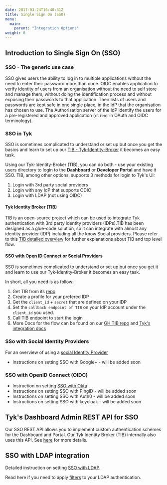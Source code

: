 ```yaml
---
date: 2017-03-24T16:40:31Z
title: Single Sign On (SSO)
menu:
  main:
    parent: "Integration Options"
weight: 0 
---
```


## <a name="intro"></a>Introduction to Single Sign On (SSO)

### SSO - The generic use case
SSO gives users the ability to log in to multiple applications without the need to enter their password more than once. 
OIDC enables application to verify identity of users from an organisation without the need to self store and manage them, without doing the identification process and without exposing their passwords to that application. Their lists of users and passwords are kept safe in one single place, in the IdP that the organisation has chosen to use. The Authorisation server of the IdP identify the users for a pre-registered and approved application (`client` in OAuth and OIDC terminology).


### SSO in Tyk
SSO is sometimes complicated to understand or set up but once you get the basics and learn to set up our [TIB - Tyk-Identity-Broker](https://tyk.io/docs/integrate/3rd-party-identity-providers/#a-name-tib-a-tyk-identity-broker-tib-overview) it becomes an easy task. 

Using our Tyk-Identity-Broker (TIB), you can do both - use your existing users directory to login to the **Dashboard** or **Developer Portal** and have it SSO. TIB, among other options, supports 3 methods for login to Tyk's UI:

1. Login with 3rd party social providers
2. Login with any IdP that supports ODIC
3. Login with LDAP (not using OIDC)

#### Tyk Identity Broker (TIB) 
TIB is an open-source project which can be used to integrate Tyk authentication with 3rd party identity providers (IDPs).TIB has been designed as a glue-code solution, so it can integrate with almost any identity provider (IDP) including all the know Social providers.
Please refer to this [TIB detailed overview](https://tyk.io/docs/integrate/3rd-party-identity-providers/#a-name-tib-a-tyk-identity-broker-tib-overview) for further explanations about TIB and top level flow.


#### <a name="sso-with-oidc"></a> SSO with Open ID Connect or Social Providers
SSO is sometimes complicated to understand or set up but once you get it and learn to use our Tyk-Identity-Broker it becomes an easy task. 

In short, all you need is as follow:
1. Get TIB from its [repo](https://github.com/TykTechnologies/tyk-identity-broker)
2. Create a profile for your prefered IDP
3. Get the `client_id` + `secret` that are defined on your IDP
4. Set the `callback endpoint of TIB` on your IdP account under the `client_id` you used.
5. Call TIB endpoint to start the login
5. More Docs for the flow can be found on our [GH TIB repo](https://github.com/TykTechnologies/tyk-identity-broker) and  [Tyk's integration docs](https://tyk.io/docs/integrate/3rd-party-identity-providers)


### <a name="sso-with-social-identity-providers"></a>SSo with Social Identity Providers
For an overview of using a [social Identity Provider](https://tyk.io/docs/integrate/3rd-party-identity-providers/social-oauth/)
- Instructions on setting SSO with Google+   - will be added soon

### <a name="sso-with-openid-connect"></a> SSO with OpenID Connect (OIDC)
- Instruction on setting [SSO with Okta](https://tyk.io/docs/integrate/3rd-party-identity-providers/dashboard-login-okta-tib/)
- Instructions on setting SSO with PingID   - will be added soon
- Instructions on setting SSO with Auth0    - will be added soon
- Instructions on setting SSO with keycloak - will be added soon

## <a name="tyk-dashboard-admin-rest-api-for-sso"></a> Tyk's Dashboard Admin REST API for SSO
Our SSO REST API allows you to implement custom authentication schemes for the Dashboard and Portal. Our Tyk Identity Broker (TIB) internally also uses this API. See [here](https://tyk.io/docs/dashboard-admin-api/sso/) for more details.

## <a name="sso-with-ldap"></a>SSO with LDAP integration
Detailed instruction on setting [SSO with LDAP](https://tyk.io/docs/integrate/3rd-party-identity-providers/dashboard-login-ldap-tib.md).

Read here if you need to apply [filters](https://tyk.io/docs/integrate/3rd-party-identity-providers/openldap/#a-name-ldap-search-filters-a-using-advanced-ldap-search) to your LDAP authentication.












